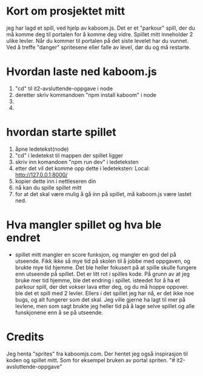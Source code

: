 # Kort om prosjektet mitt
jeg har lagd et spill, ved hjelp av kaboom.js. Det er et "parkour" spill, der du må komme deg til portalen for å komme deg vidre. Spillet mitt inneholder 2 ulike levler. Når du kommer til portalen på det siste levelet har du vunnet. Ved å treffe "danger" spritesene eller falle av level, dør du og må restarte.


# Hvordan laste ned kaboom.js
1. "cd" til it2-avsluttende-oppgave i node
2. deretter skriv kommandoen "npm install kaboom" i node
3. 
4. 



# hvordan starte spillet
1. åpne ledetekst(node)
2. "cd" i ledetekst til mappen der spillet ligger
3. skriv inn komandoen "npm run dev" i ledeteksten
4. etter det vil det komme opp dette i ledeteksten: Local:   http://127.0.0.1:8000/
5. kopier dette inn i nettleseren din
6. nå kan du spille spillet mitt
7. for at det skal være mulig å gå inn på spillet, må kaboom.js være lastet ned.

# Hva mangler spillet og hva ble endret
- spillet mitt mangler en score funksjon, og mangler en god del på utseende. Fikk ikke så mye tid på skolen til å jobbe med oppgaven, og brukte mye tid hjemme. Det ble heller fokusert på at spille skulle fungere enn utseende på spillet. Det er litt rot i spilles kode. På grunn av at jeg bruke mer tid hjemme, ble det endring i spillet. isteedet for å ha et parkour spill, der det vokser lava etter deg, og du må hoppe oppover. ble det et spill med 2 levler. Ellers i det spillet jeg har nå, er det ikke noe bugs, og alt fungerer som det skal. Jeg ville gjerne ha lagt til mer på levlene, men som sagt brukte jeg heller tid på å lage selve spillet og alle funskjonene enn å se på utseende.

# Credits
Jeg henta "sprites" fra kaboomjs.com. Der hentet jeg også inspirasjon til koden og spillet mitt. Som for eksempel bruken av portal spriten. "# it2-avsluttende-oppgave" 

